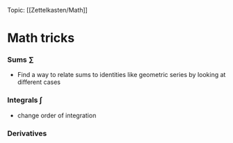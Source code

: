 Topic: [[Zettelkasten/Math]]
# Math tricks

### Sums $\sum$

- Find a way to relate sums to identities like geometric series by looking at different cases


### Integrals $\int$

- change order of integration

### Derivatives 
